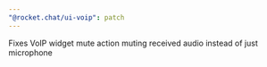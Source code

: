 ```yaml
---
"@rocket.chat/ui-voip": patch
---
```


Fixes VoIP widget mute action muting received audio instead of just microphone
